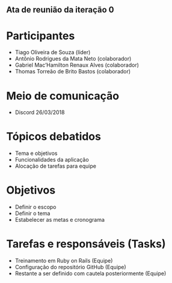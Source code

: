 ## Ata de reunião da iteração 0 


# Participantes
* Tiago Oliveira de Souza (líder)
* Antônio Rodrigues da Mata Neto (colaborador)
* Gabriel Mac’Hamilton Renaux Alves (colaborador)
* Thomas Torreão de Brito Bastos (colaborador)

# Meio de comunicação
* Discord 26/03/2018

# Tópicos debatidos
* Tema e objetivos 
* Funcionalidades da aplicação
* Alocação de tarefas para equipe

# Objetivos
* Definir o escopo
* Definir o tema
* Estabelecer as metas e cronograma

# Tarefas e responsáveis (Tasks)
* Treinamento em Ruby on Rails (Equipe)
* Configuração do repositório GitHub (Equipe)
* Restante a ser definido com cautela posteriormente (Equipe)

